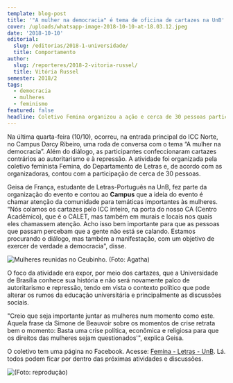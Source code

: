 ```yaml
---
template: blog-post
title: '"A mulher na democracia" é tema de oficina de cartazes na UnB'
cover: /uploads/whatsapp-image-2018-10-10-at-18.03.12.jpeg
date: '2018-10-10'
editorial:
  slug: /editorias/2018-1-universidade/
  title: Comportamento
author:
  slug: /reporteres/2018-2-vitoria-russel/
  title: Vitória Russel
semester: 2018/2
tags:
  - democracia
  - mulheres
  - feminismo
featured: false
headline: Coletivo Femina organizou a ação e cerca de 30 pessoas participaram
---
```

Na última quarta-feira (10/10), ocorreu, na entrada principal do ICC Norte, no Campus Darcy Ribeiro, uma roda de conversa com o tema “A mulher na democracia”. Além do diálogo, as participantes confeccionaram cartazes contrários ao autoritarismo e à repressão. A atividade foi organizada pela coletivo feminista Femina, do Departamento de Letras e, de acordo com as organizadoras, contou com a participação de cerca de 30 pessoas. 

Geisa de França, estudante de Letras-Português na UnB, fez parte da organização do evento e contou ao **Campus** que a ideia do evento é chamar atenção da comunidade para temáticas importantes às mulheres. “Nós colamos os cartazes pelo ICC inteiro, na porta do nosso CA (Centro Acadêmico), que é o CALET, mas também em murais e locais nos quais eles chamassem atenção. Acho isso bem importante para que as pessoas que passam percebam que a gente não está se calando. Estamos procurando o diálogo, mas também a manifestação, com um objetivo de exercer de verdade a democracia", disse.

![Mulheres reunidas no Ceubinho. (Foto: Agatha)](/uploads/whatsapp-image-2018-10-10-at-18.03.12.jpeg)

O foco da atividade era expor, por meio dos cartazes, que a Universidade de Brasília conhece sua história e não será novamente palco de autoritarismo e repressão, tendo em vista o contexto político que pode alterar os rumos da educação universitária e principalmente as discussões sociais.

"Creio que seja importante juntar as mulheres num momento como este. Aquela frase da Simone de Beauvoir sobre os momentos de crise retrata bem o momento: Basta uma crise política, econômica e religiosa para que os direitos das mulheres sejam questionados'", explica Geisa. 

O coletivo tem uma página no Facebook. Acesse: [Femina - Letras - UnB](https://www.facebook.com/pages/category/Cause/Femina-Letras-UnB-293244118124587/). Lá. todos podem ficar por dentro das próximas atividades e discussões.

![(Foto: reprodução)](/uploads/40650236_293245704791095_1992725071403155456_n.jpg)
